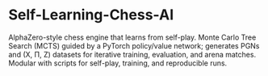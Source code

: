 # Self-Learning-Chess-AI
AlphaZero-style chess engine that learns from self-play. Monte Carlo Tree Search (MCTS) guided by a PyTorch policy/value network; generates PGNs and (X, Π, Z) datasets for iterative training, evaluation, and arena matches. Modular with scripts for self-play, training, and reproducible runs.
